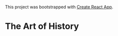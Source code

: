 This project was bootstrapped with [Create React App](https://github.com/facebook/create-react-app).

# The Art of History
